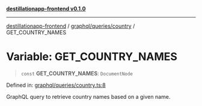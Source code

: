 [**destillationapp-frontend v0.1.0**](../../../../README.md)

***

[destillationapp-frontend](../../../../modules.md) / [graphql/queries/country](../README.md) / GET\_COUNTRY\_NAMES

# Variable: GET\_COUNTRY\_NAMES

> `const` **GET\_COUNTRY\_NAMES**: `DocumentNode`

Defined in: [graphql/queries/country.ts:8](https://github.com/DestillApp/main/blob/76aba95a5d8c1d9174ebde73d7b50f0ea64b491a/frontend/src/graphql/queries/country.ts#L8)

GraphQL query to retrieve country names based on a given name.
